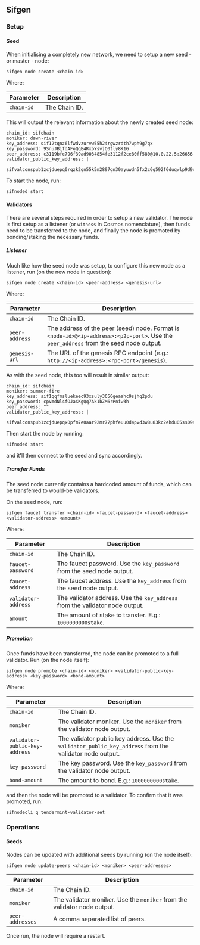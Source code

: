 ## Sifgen

### Setup

#### Seed

When initialising a completely new network, we need to setup a new seed - or master - node:

```
sifgen node create <chain-id>
```

Where:

| Parameter   | Description     |
| -----------| ----------------|
| `chain-id` | The Chain ID.   |


This will output the relevant information about the newly created seed node:

```
chain_id: sifchain
moniker: dawn-river
key_address: sif12tqnz6lfwdvzurvw55h24rgwzrdth7wph9g7qx
key_password: 9SnuJBifdAFoQqE4RxbYsvjO0tly8K1G
peer_address: c3119bfc796f39ad9034854fe3112f2ce80ff580@10.0.22.5:26656
validator_public_key_address: |
    sifvalconspub1zcjduepq0rqzk2gn55k5m2897gn30ayuwdn5fx2c6g592f6duqwlp9d9crmqhwnn4n
```

To start the node, run:

```
sifnoded start
```


#### Validators

There are several steps required in order to setup a new validator. The node is first setup as a listener (or `witness` in Cosmos nomenclature), then funds need to be transferred to the node, and finally the node is promoted by bonding/staking the necessary funds.

##### Listener

Much like how the seed node was setup, to configure this new node as a listener, run (on the new node in question):

```
sifgen node create <chain-id> <peer-address> <genesis-url>
```

Where:

| Parameter       | Description     |
| ---------------| ----------------|
| `chain-id`     | The Chain ID.   |
| `peer-address` | The address of the peer (seed) node. Format is `<node-id>@<ip-address>:<p2p-port>`. Use the `peer_address` from the seed node output. |
| `genesis-url`  | The URL of the genesis RPC endpoint (e.g.: `http://<ip-address>:<rpc-port>/genesis`). |

As with the seed node, this too will result in similar output:

```
chain_id: sifchain
moniker: summer-fire
key_address: sif1qqfmsluekeec93xsuly3656geaahc9sjhq2pdu
key_password: cpVmdNl4fOJaXKgQq7Ak1bZM6rPniw3h
peer_address: ""
validator_public_key_address: |
    sifvalconspub1zcjduepqx0pfm7e0aar92mr77phfeuu0d4pvd3w8u83kc2ehdu05ss09eywqpgxu4l
```

Then start the node by running:

```
sifnoded start
```

and it'll then connect to the seed and sync accordingly.

##### Transfer Funds

The seed node currently contains a hardcoded amount of funds, which can be transferred to would-be validators.

On the seed node, run:

```
sifgen faucet transfer <chain-id> <faucet-password> <faucet-address> <validator-address> <amount>
```

Where:

| Parameter          | Description     |
| ------------------| ----------------|
| `chain-id`        | The Chain ID.   |
| `faucet-password` | The faucet password. Use the `key_password` from the seed node output. |
| `faucet-address`  | The faucet address. Use the `key_address` from the seed node output. |
| `validator-address`      | The validator address. Use the `key_address` from the validator node output. |
| `amount`          | The amount of stake to transfer. E.g.: `1000000000stake`. |

##### Promotion

Once funds have been transferred, the node can be promoted to a full validator. Run (on the node itself):

```
sifgen node promote <chain-id> <moniker> <validator-public-key-address> <key-password> <bond-amount>
```

Where:

| Parameter          | Description     |
| ------------------| ----------------|
| `chain-id`        | The Chain ID.   |
| `moniker` | The validator moniker. Use the `moniker` from the validator node output. |
| `validator-public-key-address`  | The validator public key address. Use the `validator_public_key_address` from the validator node output. |
| `key-password`      | The key password. Use the `key_password` from the validator node output. |
| `bond-amount`          | The amount to bond. E.g.: `1000000000stake`. |

and then the node will be promoted to a validator. To confirm that it was promoted, run:

```
sifnodecli q tendermint-validator-set
```

### Operations

#### Seeds

Nodes can be updated with additional seeds by running (on the node itself):

```
sifgen node update-peers <chain-id> <moniker> <peer-addresses>
```

| Parameter          | Description     |
| ------------------| ----------------|
| `chain-id`        | The Chain ID.   |
| `moniker` | The validator moniker. Use the `moniker` from the validator node output. |
| `peer-addresses` | A comma separated list of peers. |

Once run, the node will require a restart.
